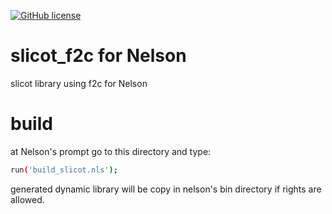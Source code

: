 [![GitHub license](https://img.shields.io/badge/license-GPL2-blue.svg)](https://github.com/Nelson-numerical-software/slicot_f2c/blob/master/LICENSE)

# slicot_f2c for Nelson
slicot library using f2c for Nelson

# build
at Nelson's prompt go to this directory and type:

```bash
run('build_slicot.nls');
```

generated dynamic library will be copy in nelson's bin directory if rights are allowed. 
